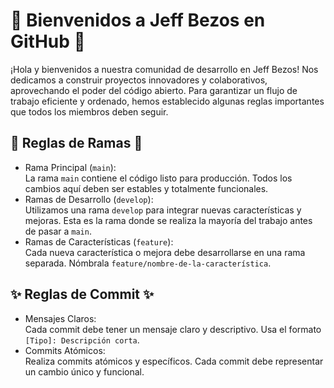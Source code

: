 <h1>🌟 Bienvenidos a Jeff Bezos en GitHub 🌟</h1>

<p>¡Hola y bienvenidos a nuestra comunidad de desarrollo en Jeff Bezos! Nos dedicamos a construir proyectos innovadores y colaborativos, aprovechando el poder del código abierto. Para garantizar un flujo de trabajo eficiente y ordenado, hemos establecido algunas reglas importantes que todos los miembros deben seguir.</p>

<div>
    <h2>🌿 Reglas de Ramas 🌿</h2>
    <ul>
        <li>
          <span>Rama Principal (<code>main</code>)</span>:
          <br>La rama <code>main</code> contiene el código listo para producción. Todos los cambios aquí deben ser estables y totalmente funcionales.
        </li>
        <li>
          <span>Ramas de Desarrollo (<code>develop</code>)</span>: 
          <br>Utilizamos una rama <code>develop</code> para integrar nuevas características y mejoras. 
          Esta es la rama donde se realiza la mayoría del trabajo antes de pasar a <code>main</code>.
        </li>
        <li>
          <span>Ramas de Características (<code>feature</code>)</span>: 
          <br>Cada nueva característica o mejora debe desarrollarse en una rama separada. Nómbrala <code>feature/nombre-de-la-característica</code>.
        </li>
    </ul>
</div>

<div>
    <h2>✨ Reglas de Commit ✨</h2>
    <ul>
      <li>
        <span>Mensajes Claros</span>: 
        <br>Cada commit debe tener un mensaje claro y descriptivo. Usa el formato <code>[Tipo]: Descripción corta</code>.
      </li>
      <li>
        <span>Commits Atómicos</span>: 
        <br>Realiza commits atómicos y específicos. Cada commit debe representar un cambio único y funcional.
      </li>
    </ul>
</div>
